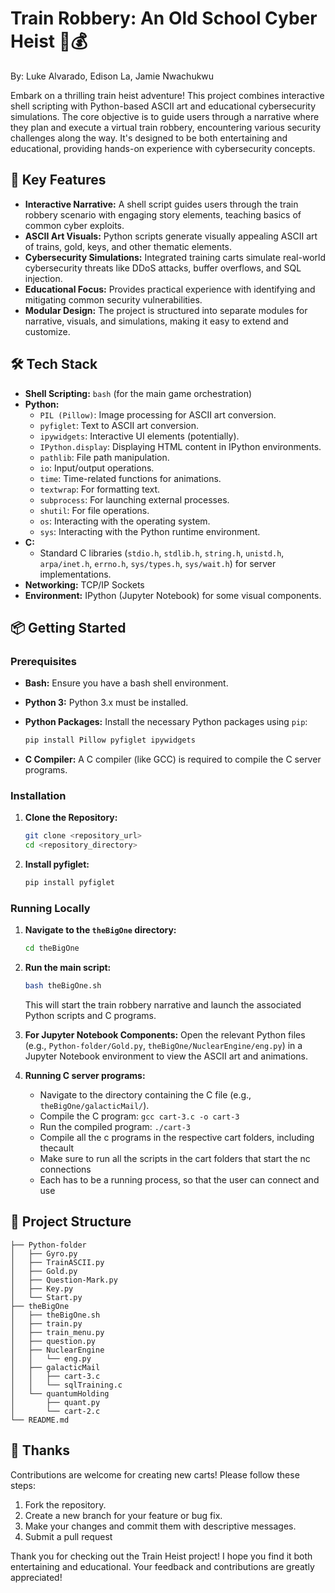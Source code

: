 # Train Robbery: An Old School Cyber Heist 🚂💰
By: Luke Alvarado, Edison La, Jamie Nwachukwu

Embark on a thrilling train heist adventure! This project combines interactive shell scripting with Python-based ASCII art and educational cybersecurity simulations. The core objective is to guide users through a narrative where they plan and execute a virtual train robbery, encountering various security challenges along the way. It's designed to be both entertaining and educational, providing hands-on experience with cybersecurity concepts.

## 🚀 Key Features

*   **Interactive Narrative:** A shell script guides users through the train robbery scenario with engaging story elements, teaching basics of common cyber exploits.
*   **ASCII Art Visuals:** Python scripts generate visually appealing ASCII art of trains, gold, keys, and other thematic elements.
*   **Cybersecurity Simulations:** Integrated training carts simulate real-world cybersecurity threats like DDoS attacks, buffer overflows, and SQL injection.
*   **Educational Focus:** Provides practical experience with identifying and mitigating common security vulnerabilities.
*   **Modular Design:** The project is structured into separate modules for narrative, visuals, and simulations, making it easy to extend and customize.

## 🛠️ Tech Stack

*   **Shell Scripting:** `bash` (for the main game orchestration)
*   **Python:**
    *   `PIL (Pillow)`: Image processing for ASCII art conversion.
    *   `pyfiglet`: Text to ASCII art conversion.
    *   `ipywidgets`: Interactive UI elements (potentially).
    *   `IPython.display`: Displaying HTML content in IPython environments.
    *   `pathlib`: File path manipulation.
    *   `io`: Input/output operations.
    *   `time`: Time-related functions for animations.
    *   `textwrap`: For formatting text.
    *   `subprocess`: For launching external processes.
    *   `shutil`: For file operations.
    *   `os`: Interacting with the operating system.
    *   `sys`: Interacting with the Python runtime environment.
*   **C:**
    *   Standard C libraries (`stdio.h`, `stdlib.h`, `string.h`, `unistd.h`, `arpa/inet.h`, `errno.h`, `sys/types.h`, `sys/wait.h`) for server implementations.
*   **Networking:** TCP/IP Sockets
*   **Environment:** IPython (Jupyter Notebook) for some visual components.

## 📦 Getting Started

### Prerequisites

*   **Bash:** Ensure you have a bash shell environment.
*   **Python 3:** Python 3.x must be installed.
*   **Python Packages:** Install the necessary Python packages using `pip`:

    ```bash
    pip install Pillow pyfiglet ipywidgets
    ```

*   **C Compiler:** A C compiler (like GCC) is required to compile the C server programs.

### Installation

1.  **Clone the Repository:**

    ```bash
    git clone <repository_url>
    cd <repository_directory>
    ```

2.  **Install pyfiglet:**

    ```bash
    pip install pyfiglet
    ```

### Running Locally

1.  **Navigate to the `theBigOne` directory:**

    ```bash
    cd theBigOne
    ```

2.  **Run the main script:**

    ```bash
    bash theBigOne.sh
    ```

    This will start the train robbery narrative and launch the associated Python scripts and C programs.

3.  **For Jupyter Notebook Components:** Open the relevant Python files (e.g., `Python-folder/Gold.py`, `theBigOne/NuclearEngine/eng.py`) in a Jupyter Notebook environment to view the ASCII art and animations.

4.  **Running C server programs:**
    * Navigate to the directory containing the C file (e.g., `theBigOne/galacticMail/`).
    * Compile the C program: `gcc cart-3.c -o cart-3`
    * Run the compiled program: `./cart-3`
    * Compile all the c programs in the respective cart folders, including thecault
    * Make sure to run all the scripts in the cart folders that start the nc connections
    * Each has to be a running process, so that the user can connect and use

## 📂 Project Structure

```
├── Python-folder
│   ├── Gyro.py
│   ├── TrainASCII.py
│   ├── Gold.py
│   ├── Question-Mark.py
│   ├── Key.py
│   └── Start.py
├── theBigOne
│   ├── theBigOne.sh
│   ├── train.py
│   ├── train_menu.py
│   ├── question.py
│   ├── NuclearEngine
│   │   └── eng.py
│   ├── galacticMail
│   │   ├── cart-3.c
│   │   └── sqlTraining.c
│   └── quantumHolding
│       ├── quant.py
│       └── cart-2.c
└── README.md
```

## 💖 Thanks
Contributions are welcome for creating new carts! Please follow these steps:

1.  Fork the repository.
2.  Create a new branch for your feature or bug fix.
3.  Make your changes and commit them with descriptive messages.
4.  Submit a pull request

Thank you for checking out the Train Heist project! I hope you find it both entertaining and educational. Your feedback and contributions are greatly appreciated!


